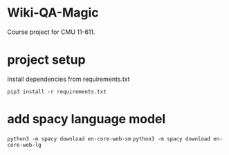 # Wiki-QA-Magic
Course project for CMU 11-611.

# project setup
Install dependencies from requirements.txt  

`pip3 install -r requirements.txt`

# add spacy language model  
`python3 -m spacy download en-core-web-sm`
`python3 -m spacy download en-core-web-lg`

